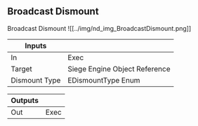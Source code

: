 ## Broadcast Dismount
Broadcast Dismount
![[../img/nd_img_BroadcastDismount.png]]

|Inputs||
|--|--|
| In | Exec |
| Target | Siege Engine Object Reference |
| Dismount Type | EDismountType Enum |

|Outputs||
|--|--|
| Out | Exec |
